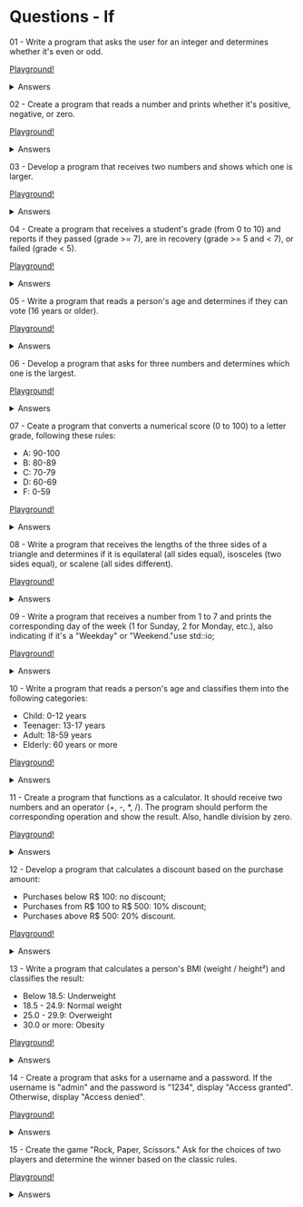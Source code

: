 # Questions - If

01 - Write a program that asks the user for an integer and determines whether it's even or odd.

[Playground!]()

<details>
<summary>Answers</summary>

```rust
use std::io;

fn main() {
    //
    println!("Enter a number:");

    //
    let mut input: String = String::new();
    io::stdin()
        .read_line(&mut input)
        .expect("Error in the value entered!");

    //
    let num: i32 = input.trim().parse().expect("Error converting data!");

    //
    if num % 2 == 0 {
        println!("Num = {}\nEven!", num);
    } else {
        println!("Num = {}\nOdd!", num);
    }
}
```
</details>



02 - Create a program that reads a number and prints whether it's positive, negative, or zero.

[Playground!]()

<details>
<summary>Answers</summary>

```rust
use std::io;

fn main() {
    //
    println!("Enter a number: ");

    //
    let mut input_num: String = String::new();
    io::stdin()
        .read_line(&mut input_num)
        .expect("Error in the value entered!");

    let num: i8 = input_num.trim().parse().expect("Error converting data!");

    //
    if num > 0 {
        println!("Num = {}!\nPositive", num);
    } else if num < 0 {
        println!("Num = {}!\nNegative", num);
    } else {
        println!("Num = {}!\nZero", num);
    }
}
```
</details>



03 - Develop a program that receives two numbers and shows which one is larger.

[Playground!]()

<details>
<summary>Answers</summary>

```rust
use std::io;

fn main() {
    //
    println!("Enter a number (a):");
    let mut input_num_a: String = String::new();
    io::stdin()
        .read_line(&mut input_num_a)
        .expect("Error in the value entered!");

    //
    println!("Enter a number (b):");
    let mut input_num_b: String = String::new();
    io::stdin()
        .read_line(&mut input_num_b)
        .expect("Error in the value entered!");

    //
    let num_a: i8 = input_num_a.trim().parse().expect("Error converting data!");
    let num_b: i8 = input_num_b.trim().parse().expect("Error converting data!");

    //
    if num_a > num_b {
        println!("Num A > Num B");
    } else if num_a < num_b {
        println!("Num A < Num B");
    } else {
        println!("Num A == Num B");
    }
}
```
</details>



04 - Create a program that receives a student's grade (from 0 to 10) and reports if they passed (grade >= 7), are in recovery (grade >= 5 and < 7), or failed (grade < 5).

[Playground!]()

<details>
<summary>Answers</summary>

```rust
use std::io;

fn main() {
    //
    println!("Enter you grade for your first test:");
    let mut input_test_a: String = String::new();
    io::stdin()
        .read_line(&mut input_test_a)
        .expect("Error entering the first grade!");

    //
    println!("Enter the grade for your second test:");
    let mut input_test_b: String = String::new();
    io::stdin()
        .read_line(&mut input_test_b)
        .expect("Error entering the second grade!");

    //
    println!("Enter the grade for your third test:");
    let mut input_test_c: String = String::new();
    io::stdin()
        .read_line(&mut input_test_c)
        .expect("Error entering the third test!");

    //
    let test_a: f32 = input_test_a
        .trim()
        .parse()
        .expect("Error converting Test A!");
    let test_b: f32 = input_test_b
        .trim()
        .parse()
        .expect("Error converting Test B!");
    let test_c: f32 = input_test_c
        .trim()
        .parse()
        .expect("Error converting Test C!");

    let ava: f32 = (test_a + test_b + test_c) / 3.;

    //
    if ava < 5. {
        println!("You failed!");
    } else if ava >= 5. && ava < 7. {
        println!("You are in recovery!");
    } else {
        println!("You passed!");
    }
}
```
</details>



05 - Write a program that reads a person's age and determines if they can vote (16 years or older).

[Playground!]()

<details>
<summary>Answers</summary>

```rust
use std::io;

fn main() {
    //
    println!("Enter your age:");

    let mut input_age: String = String::new();
    io::stdin()
        .read_line(&mut input_age)
        .expect("Error in the entered!");

    //
    let age: u8 = input_age.trim().parse().expect("Error converting age!");

    //
    if age >= 16 && age <= 59 {
        println!("You are required to vote!");
    } else if age >= 60 && age <= 100 {
        println!("Your vote is optional!");
    } else {
        println!("You cannot vote!");
    }
}
```
</details>



06 - Develop a program that asks for three numbers and determines which one is the largest.

[Playground!]()

<details>
<summary>Answers</summary>

```rust
use std::io;

fn main() {
    // a
    println!("Enter with number! A: ");
    let mut input_a: String = String::new();
    io::stdin()
        .read_line(&mut input_a)
        .expect("Error in the entered!");

    // b
    println!("Enter with number! B: ");
    let mut input_b: String = String::new();
    io::stdin()
        .read_line(&mut input_b)
        .expect("Error in the entered!");

    // c
    println!("Enter with number! C: ");
    let mut input_c: String = String::new();
    io::stdin()
        .read_line(&mut input_c)
        .expect("Error in the entered!");

    //
    let num_a: i8 = input_a.trim().parse().expect("Error converting num A!");
    let num_b: i8 = input_b.trim().parse().expect("Error converting num B!");
    let num_c: i8 = input_c.trim().parse().expect("Error converting num C!");

    //
    if num_a == num_b && num_a == num_c {
        println!("a == b == c");
    }

    if num_a == num_b && num_a > num_c {
        println!("a == b > c");
    }

    if num_a == num_b && num_a < num_c {
        println!("a == b < c");
    }

    if num_a == num_c && num_a > num_b {
        println!("a == c > b");
    }

    if num_a == num_c && num_a < num_b {
        println!("a == c < b");
    }

    if num_b == num_c && num_b > num_a {
        println!("b == c > a");
    }

    if num_b == num_c && num_b < num_a {
        println!("b == c < a");
    }

    if num_a > num_b && num_b > num_c {
        println!("a > b > c");
    }

    if num_a > num_c && num_c > num_b {
        println!("a > c > b");
    }

    if num_b > num_a && num_a > num_c {
        println!("b > a > c");
    }

    if num_c > num_a && num_a > num_b {
        println!("c > a > b");
    }

    if num_c > num_b && num_b > num_a {
        println!("c > b > a");
    }
}
```
</details>



07 - Ceate a program that converts a numerical score (0 to 100) to a letter grade, following these rules:

- A: 90-100
- B: 80-89
- C: 70-79
- D: 60-69
- F: 0-59

[Playground!]()

<details>
<summary>Answers</summary>

```rust
use std::io;

fn main() {
    //
    println!("Enter with number (0 - 100):");
    let mut input_num: String = String::new();
    io::stdin()
        .read_line(&mut input_num)
        .expect("Error in the entered!");
    let num: u8 = input_num.trim().parse().expect("Error converting num:");

    //
    if num >= 0 && num <= 59 {
        println!("F");
    } else if num >= 60 && num <= 69 {
        println!("D");
    } else if num >= 70 && num <= 79 {
        println!("C");
    } else if num >= 80 && num <= 89 {
        println!("B");
    } else if num >= 90 && num <= 100 {
        println!("A");
    } else {
        println!("Error!");
    }
}
```
</details>


08 - Write a program that receives the lengths of the three sides of a triangle and determines if it is equilateral (all sides equal), isosceles (two sides equal), or scalene (all sides different).

[Playground!]()

<details>
<summary>Answers</summary>

```rust
use std::io;

fn main() {
    // a
    println!("Enter the size of side A:");
    let mut input_a: String = String::new();
    io::stdin()
        .read_line(&mut input_a)
        .expect("Error in the entered!");

    // b
    println!("Enter the size of side B:");
    let mut input_b: String = String::new();
    io::stdin()
        .read_line(&mut input_b)
        .expect("Error in the entered!");

    // c
    println!("Enter the size of side C:");
    let mut input_c: String = String::new();
    io::stdin()
        .read_line(&mut input_c)
        .expect("Error in the entered!");

    //
    let a: f32 = input_a.trim().parse().expect("Error converting num A:");
    let b: f32 = input_b.trim().parse().expect("Error converting num B:");
    let c: f32 = input_c.trim().parse().expect("Error converting num C:");

    //
    if a == b && b == c {
        println!("Equilateral");
    } else if a == b || b == c {
        println!("Isosceles");
    } else {
        println!("Scalene");
    }
}
```
</details>


09 - Write a program that receives a number from 1 to 7 and prints the corresponding day of the week (1 for Sunday, 2 for Monday, etc.), also indicating if it's a "Weekday" or "Weekend."use std::io;

[Playground!]()

<details>
<summary>Answers</summary>

```rust
use std::io;

fn main() {
    //
    println!("Enter a number from 1 to 7:");
    let mut input_day: String = String::new();
    io::stdin()
        .read_line(&mut input_day)
        .expect("Error in the entered!");
    let day: u8 = input_day.trim().parse().expect("Error converting day!");

    //
    if day == 1 || day == 7 {
        if day == 1 {
            println!("Sunday - Weekend!");
        } else {
            println!("Saturday - Weekend!");
        }
    } else if day == 2 {
        println!("Monday - Weekday!");
    } else if day == 3 {
        println!("Tuesday - Weekday!");
    } else if day == 4 {
        println!("Wednesday - Weekday!");
    } else if day == 5 {
        println!("Thursday - Weekday!");
    } else if day == 6 {
        println!("Friday - Weekday!");
    } else {
        println!("Error!");
    }
}
```
</details>


10 - Write a program that reads a person's age and classifies them into the following categories:

- Child: 0-12 years
- Teenager: 13-17 years
- Adult: 18-59 years
- Elderly: 60 years or more

[Playground!]()

<details>
<summary>Answers</summary>

```rust
use std::io;

fn main() {
    //
    println!("Enter you age:");
    let mut input_age: String = String::new();
    io::stdin()
        .read_line(&mut input_age)
        .expect("Error in the entered!");
    let age: u8 = input_age.trim().parse().expect("Error converting age!");

    //
    if age >= 1 && age <= 12 {
        println!("Child!");
    } else if age >= 13 && age <= 17 {
        println!("Teenager!");
    } else if age >= 18 && age <= 59 {
        println!("Adult");
    } else if age >= 60 && age <= 112 {
        println!("Elderly!");
    } else {
        println!("Error: Age > 112!");
    }
}
```
</details>

11 - Create a program that functions as a calculator. It should receive two numbers and an operator (+, -, *, /). The program should perform the corresponding operation and show the result. Also, handle division by zero.

[Playground!]()

<details>
<summary>Answers</summary>

```rust
use std::io;

fn main() {
    //
    println!("Enter the first number:");
    let mut input_first_number: String = String::new();
    io::stdin()
        .read_line(&mut input_first_number)
        .expect("Error receiving first number!");

    //
    println!("Enter the second number:");
    let mut input_second_number: String = String::new();
    io::stdin()
        .read_line(&mut input_second_number)
        .expect("Error receiving first number!");

    //
    println!("Insert the mathematical operator:");
    let mut input_operator: String = String::new();
    io::stdin()
        .read_line(&mut input_operator)
        .expect("Error receiving mathematical operator!");

    //
    let first_number: f32 = input_first_number
        .trim()
        .parse()
        .expect("Error converting first number!");

    //
    let second_number: f32 = input_second_number
        .trim()
        .parse()
        .expect("Error converting second number!");

    //
    let operator: char = input_operator
        .trim()
        .parse()
        .expect("Error converting mathematical operator!");

    //
    if operator == '+' {
        println!(
            "{} {} {} = {}",
            first_number,
            operator,
            second_number,
            first_number + second_number
        );
    } else if operator == '-' {
        println!(
            "{} {} {} = {}",
            first_number,
            operator,
            second_number,
            first_number - second_number
        );
    } else if operator == '*' {
        println!(
            "{} {} {} = {}",
            first_number,
            operator,
            second_number,
            first_number * second_number
        );
    } else if operator == '/' {
        if second_number == 0. {
            println!("[Error] Second number equal 0.");
        } else {
            println!(
                "{} {} {} = {}",
                first_number,
                operator,
                second_number,
                first_number / second_number
            );
        }
    } else {
        println!("[Error] Mathematical operator not allowed!");
    }
}
```
</details>


12 - Develop a program that calculates a discount based on the purchase amount:

- Purchases below R$ 100: no discount;
- Purchases from R$ 100 to R$ 500: 10% discount;
- Purchases above R$ 500: 20% discount.

[Playground!]()

<details>
<summary>Answers</summary>

```rust
use std::io;

fn main() {
    //
    println!("Enter the value:");
    let mut input_value: String = String::new();
    io::stdin()
        .read_line(&mut input_value)
        .expect("Error receiving value!");
    let value: f32 = input_value.trim().parse().expect("Error converting value!");

    //
    if value < 100. {
        println!("Value: {} - No discount!", value);
    } else if value >= 100. && value <= 500. {
        let discount = value - ((value * 10.) / 100.);
        println!("Value: {} - Discount 10%\nNew value: {}", value, discount);
    } else if value > 500. {
        let discount = value - ((value * 20.) / 100.);
        println!("Value: {} - Discount 20%\nNew value: {}", value, discount);
    } else {
        println!("Error!");
    }
}
```
</details>


13 - Write a program that calculates a person's BMI (weight / height²) and classifies the result:

- Below 18.5: Underweight
- 18.5 - 24.9: Normal weight
- 25.0 - 29.9: Overweight
- 30.0 or more: Obesity

[Playground!]()

<details>
<summary>Answers</summary>

```rust
use std::io;

fn main() {
    const ERROR_INPUT: &str = "Error receiving valeu!";
    const ERROR_CONVERTING: &str = "Error converting value!";

    //
    println!("Enter the Weight:");
    let mut input_weight: String = String::new();
    io::stdin().read_line(&mut input_weight).expect(ERROR_INPUT);
    let weight: f32 = input_weight.trim().parse().expect(ERROR_CONVERTING);

    //
    println!("Enter the Height:");
    let mut input_height: String = String::new();
    io::stdin().read_line(&mut input_height).expect(ERROR_INPUT);
    let height: f32 = input_height.trim().parse().expect(ERROR_CONVERTING);

    //
    let bmi: f32 = weight / (height * height);

    if bmi <= 18.5 {
        println!("Underweight!");
    } else if bmi > 18.5 && bmi <= 24.9 {
        println!("Normal weight!");
    } else if bmi >= 25. && bmi <= 29.0 {
        println!("Overweight!");
    } else if bmi >= 30.0 {
        println!("Obesity!");
    } else {
        println!("Error calculating BMI or invalid range!");
    }
}
```
</details>



14 - Create a program that asks for a username and a password. If the username is "admin" and the password is "1234", display "Access granted". Otherwise, display "Access denied".

[Playground!]()

<details>
<summary>Answers</summary>

```rust
use std::io;

const ERROR_INPUT: &str = "Data entry error!";

fn main() {
    //
    println!("Username:");
    let mut input_username: String = String::new();
    io::stdin()
        .read_line(&mut input_username)
        .expect(ERROR_INPUT);
    let username: &str = input_username.trim();

    //
    println!("Password:");
    let mut input_password: String = String::new();
    io::stdin()
        .read_line(&mut input_password)
        .expect(ERROR_INPUT);
    let password: &str = input_password.trim();

    //
    if username == "admin" && password == "12345" {
        println!("Access Granted!");
    } else {
        println!("Access Denied!");
    }
}
```
</details>



15 - Create the game "Rock, Paper, Scissors." Ask for the choices of two players and determine the winner based on the classic rules.

[Playground!]()

<details>
<summary>Answers</summary>

```rust
use std::io;
use std::time::{SystemTime, UNIX_EPOCH};

fn main() {
    //
    println!("--- Start ---");
    println!("Player 1");
    println!("Computer");
    println!("");

    //
    println!("-- Select --");
    println!("  Player 1  ");
    println!("");
    println!("[1] Rock");
    println!("[2] Paper");
    println!("[3] Scissors");
    println!("");
    println!("1 | 2 | 3");

    //
    let mut input_player1: String = String::new();
    io::stdin()
        .read_line(&mut input_player1)
        .expect("Data entry error!");
    let mut player1: &str = input_player1.trim();

    //
    if player1 == "1" {
        player1 = "Rock";
    } else if player1 == "2" {
        player1 = "Paper";
    } else {
        player1 = "Scissors";
    }

    //
    println!("");
    println!("-- Select --");
    println!("  Player 2  ");
    println!("");
    println!("-- Raffling --");
    println!("[1] Rock");
    println!("[2] Paper");
    println!("[3] Scissors");
    println!("");

    //
    let nanos = SystemTime::now()
        .duration_since(UNIX_EPOCH)
        .expect("Error")
        .as_nanos();

    let nano_computer = (nanos % 3 + 1) as u8;
    let computer: &str;

    if nano_computer == 1 {
        computer = "Rock";
    } else if nano_computer == 2 {
        computer = "Paper";
    } else {
        computer = "Scissors";
    }

    //
    if player1 == computer {
        println!("Player 1: {} and Computer: {}", player1, computer);
        println!("The game is a draw!");
    } else if player1 == "Rock" {
        if computer == "Paper" {
            println!("Player 1: {} and Computer: {}", player1, computer);
            println!("Player 1: You Loser!");
        }
        if computer == "Scissors" {
            println!("Player 1: {} and Computer: {}", player1, computer);
            println!("Player 1: You Win!");
        }
    } else if player1 == "Paper" {
        if computer == "Rock" {
            println!("Player 1: {} and Computer: {}", player1, computer);
            println!("Player 1: You Win!");
        }
        if computer == "Scissors" {
            println!("Player 1: {} and Computer: {}", player1, computer);
            println!("Player 1: You Loser!");
        }
    } else {
        if computer == "Rock" {
            println!("Player 1: {} and Computer: {}", player1, computer);
            println!("Player 1: You Loser!");
        }
        if computer == "Paper" {
            println!("Player 1: {} and Computer: {}", player1, computer);
            println!("Player 1: You Win!");
        }
    }
}
```
</details>


